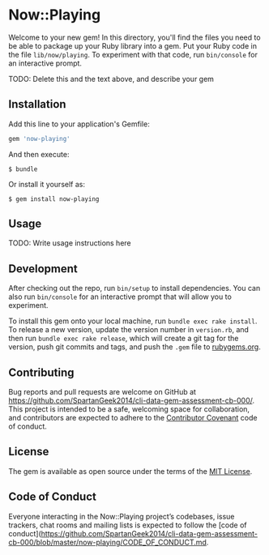 # Now::Playing

Welcome to your new gem! In this directory, you'll find the files you need to be able to package up your Ruby library into a gem. Put your Ruby code in the file `lib/now/playing`. To experiment with that code, run `bin/console` for an interactive prompt.

TODO: Delete this and the text above, and describe your gem

## Installation

Add this line to your application's Gemfile:

```ruby
gem 'now-playing'
```

And then execute:

    $ bundle

Or install it yourself as:

    $ gem install now-playing

## Usage

TODO: Write usage instructions here

## Development

After checking out the repo, run `bin/setup` to install dependencies. You can also run `bin/console` for an interactive prompt that will allow you to experiment.

To install this gem onto your local machine, run `bundle exec rake install`. To release a new version, update the version number in `version.rb`, and then run `bundle exec rake release`, which will create a git tag for the version, push git commits and tags, and push the `.gem` file to [rubygems.org](https://rubygems.org).

## Contributing

Bug reports and pull requests are welcome on GitHub at https://github.com/SpartanGeek2014/cli-data-gem-assessment-cb-000/. This project is intended to be a safe, welcoming space for collaboration, and contributors are expected to adhere to the [Contributor Covenant](http://contributor-covenant.org) code of conduct.

## License

The gem is available as open source under the terms of the [MIT License](https://opensource.org/licenses/MIT).

## Code of Conduct

Everyone interacting in the Now::Playing project’s codebases, issue trackers, chat rooms and mailing lists is expected to follow the [code of conduct](https://github.com/SpartanGeek2014/cli-data-gem-assessment-cb-000/blob/master/now-playing/CODE_OF_CONDUCT.md.
